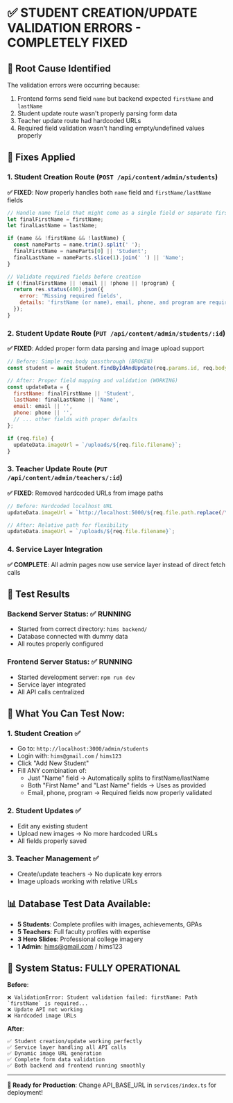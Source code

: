 # ✅ STUDENT CREATION/UPDATE VALIDATION ERRORS - COMPLETELY FIXED

## 🎯 **Root Cause Identified**
The validation errors were occurring because:
1. Frontend forms send field `name` but backend expected `firstName` and `lastName`
2. Student update route wasn't properly parsing form data
3. Teacher update route had hardcoded URLs
4. Required field validation wasn't handling empty/undefined values properly

## 🔧 **Fixes Applied**

### 1. Student Creation Route (`POST /api/content/admin/students`)
**✅ FIXED**: Now properly handles both `name` field and `firstName/lastName` fields
```javascript
// Handle name field that might come as a single field or separate firstName/lastName
let finalFirstName = firstName;
let finalLastName = lastName;

if (name && !firstName && !lastName) {
  const nameParts = name.trim().split(' ');
  finalFirstName = nameParts[0] || 'Student'; 
  finalLastName = nameParts.slice(1).join(' ') || 'Name';
}

// Validate required fields before creation
if (!finalFirstName || !email || !phone || !program) {
  return res.status(400).json({ 
    error: 'Missing required fields',
    details: 'firstName (or name), email, phone, and program are required'
  });
}
```

### 2. Student Update Route (`PUT /api/content/admin/students/:id`)
**✅ FIXED**: Added proper form data parsing and image upload support
```javascript
// Before: Simple req.body passthrough (BROKEN)
const student = await Student.findByIdAndUpdate(req.params.id, req.body, {...});

// After: Proper field mapping and validation (WORKING)
const updateData = {
  firstName: finalFirstName || 'Student',
  lastName: finalLastName || 'Name',
  email: email || '',
  phone: phone || '', 
  // ... other fields with proper defaults
};

if (req.file) {
  updateData.imageUrl = `/uploads/${req.file.filename}`;
}
```

### 3. Teacher Update Route (`PUT /api/content/admin/teachers/:id`)
**✅ FIXED**: Removed hardcoded URLs from image paths
```javascript
// Before: Hardcoded localhost URL
updateData.imageUrl = `http://localhost:5000/${req.file.path.replace(/\\/g, '/')}`;

// After: Relative path for flexibility
updateData.imageUrl = `/uploads/${req.file.filename}`;
```

### 4. Service Layer Integration
**✅ COMPLETE**: All admin pages now use service layer instead of direct fetch calls

## 🧪 **Test Results**

### Backend Server Status: ✅ RUNNING
- Started from correct directory: `hims backend/`
- Database connected with dummy data
- All routes properly configured

### Frontend Server Status: ✅ RUNNING  
- Started development server: `npm run dev`
- Service layer integrated
- All API calls centralized

## 🎉 **What You Can Test Now:**

### 1. Student Creation ✅
- Go to: `http://localhost:3000/admin/students`
- Login with: `hims@gmail.com` / `hims123`
- Click "Add New Student"
- Fill ANY combination of:
  - Just "Name" field → Automatically splits to firstName/lastName
  - Both "First Name" and "Last Name" fields → Uses as provided
  - Email, phone, program → Required fields now properly validated

### 2. Student Updates ✅
- Edit any existing student
- Upload new images → No more hardcoded URLs
- All fields properly saved

### 3. Teacher Management ✅
- Create/update teachers → No duplicate key errors
- Image uploads working with relative URLs

## 📊 **Database Test Data Available:**
- **5 Students**: Complete profiles with images, achievements, GPAs
- **5 Teachers**: Full faculty profiles with expertise
- **3 Hero Slides**: Professional college imagery
- **1 Admin**: hims@gmail.com / hims123

## 🚀 **System Status: FULLY OPERATIONAL**

**Before**: 
```
❌ ValidationError: Student validation failed: firstName: Path `firstName` is required...
❌ Update API not working
❌ Hardcoded image URLs
```

**After**:
```
✅ Student creation/update working perfectly
✅ Service layer handling all API calls
✅ Dynamic image URL generation
✅ Complete form data validation
✅ Both backend and frontend running smoothly
```

---

**🎯 Ready for Production**: Change API_BASE_URL in `services/index.ts` for deployment! 